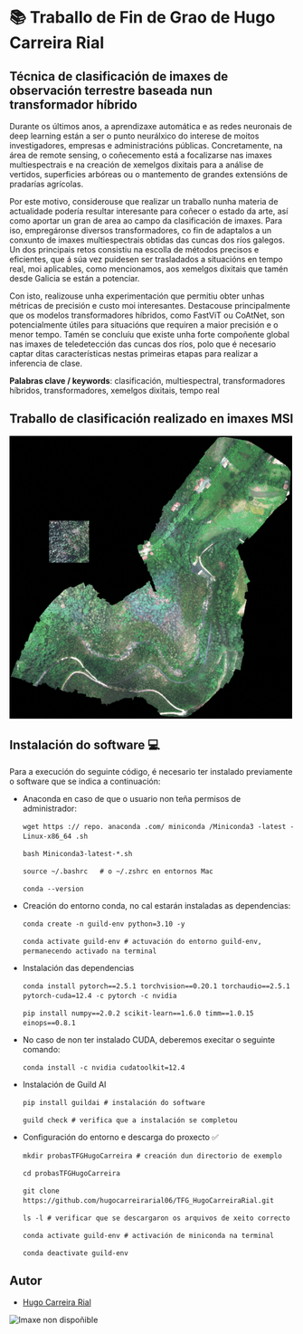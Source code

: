 
# 📚 Traballo de Fin de Grao de Hugo Carreira Rial
## Técnica de clasificación de imaxes de observación terrestre baseada nun transformador híbrido


Durante os últimos anos, a aprendizaxe automática e as redes neuronais de deep
learning están a ser o punto neurálxico do interese de moitos investigadores,
empresas e administracións públicas. Concretamente, na área de remote sensing, o
coñecemento está a focalizarse nas imaxes multiespectrais e na creación de xemelgos
dixitais para a análise de vertidos, superficies arbóreas ou o mantemento de grandes
extensións de pradarías agrícolas.

Por este motivo, considerouse que realizar un traballo nunha materia de actualidade
podería resultar interesante para coñecer o estado da arte, así como aportar
un gran de area ao campo da clasificación de imaxes. Para iso, empregáronse diversos
transformadores, co fin de adaptalos a un conxunto de imaxes multiespectrais
obtidas das cuncas dos ríos galegos. Un dos principais retos consistiu na escolla de
métodos precisos e eficientes, que á súa vez puidesen ser trasladados a situacións
en tempo real, moi aplicables, como mencionamos, aos xemelgos dixitais que tamén
desde Galicia se están a potenciar.

Con isto, realizouse unha experimentación que permitiu obter unhas métricas
de precisión e custo moi interesantes. Destacouse principalmente que os modelos
transformadores híbridos, como FastViT ou CoAtNet, son potencialmente útiles para
situacións que requiren a maior precisión e o menor tempo. Tamén se concluíu
que existe unha forte compoñente global nas imaxes de teledetección das cuncas dos
ríos, polo que é necesario captar ditas características nestas primeiras etapas para
realizar a inferencia de clase.

**Palabras clave / keywords**: clasificación, multiespectral, transformadores híbridos,
transformadores, xemelgos dixitais, tempo real

## Traballo de clasificación realizado en imaxes MSI

<img src="gif_msi.gif" alt="Imaxe non dispoñible" width="500" height="500">


## Instalación do software 💻 

Para a execución do seguinte código, é necesario ter instalado previamente o software que se indica a continuación: 

- Anaconda en caso de que o usuario non teña permisos de administrador: 

    `wget https :// repo. anaconda .com/ miniconda /Miniconda3 -latest -Linux-x86_64 .sh`

    `bash Miniconda3-latest-*.sh`

    `source ~/.bashrc   # o ~/.zshrc en entornos Mac`

    `conda --version`

- Creación do entorno conda, no cal estarán instaladas as dependencias:

    `conda create -n guild-env python=3.10 -y `

    `conda activate guild-env # actuvación do entorno guild-env, permanecendo activado na terminal `

- Instalación das dependencias

    `conda install pytorch==2.5.1 torchvision==0.20.1 torchaudio==2.5.1 pytorch-cuda=12.4 -c pytorch -c nvidia`

    `pip install numpy==2.0.2 scikit-learn==1.6.0 timm==1.0.15 einops==0.8.1`

- No caso de non ter instalado CUDA, deberemos execitar o seguinte comando: 

    `conda install -c nvidia cudatoolkit=12.4`

- Instalación de Guild AI

    `pip install guildai # instalación do software`

    `guild check # verifica que a instalación se completou`

- Configuración do entorno e descarga do proxecto ✅

    `mkdir probasTFGHugoCarreira # creación dun directorio de exemplo`

    `cd probasTFGHugoCarreira`

    `git clone https://github.com/hugocarreirarial06/TFG_HugoCarreiraRial.git`

    `ls -l # verificar que se descargaron os arquivos de xeito correcto`

    `conda activate guild-env # activación de miniconda na terminal`

    `conda deactivate guild-env`


## Autor

- [Hugo Carreira Rial](https://www.github.com/hugocarreirarial06)

<img src="[[gif_msi.gif](https://www.rebiun.org/sites/default/files/2024-03/USC%20logo.svg_.png)]" alt="Imaxe non dispoñible" width="500" height="500">


